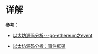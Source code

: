 # 详解

**参考**：

- [以太坊源码分析---go-ethereum之event](https://blog.csdn.net/screscent/article/details/82385478)

- [以太坊源码分析：事件框架](http://lessisbetter.site/2018/10/18/ethereum-code-event-framework/)
